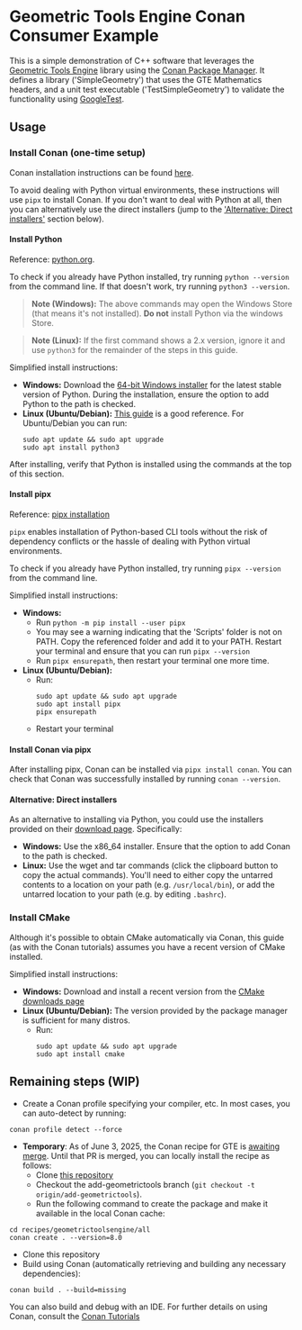 # Geometric Tools Engine Conan Consumer Example

This is a simple demonstration of C++ software that leverages the [Geometric Tools Engine](https://github.com/davideberly/GeometricTools) library using the [Conan Package Manager](https://conan.io/). 
It defines a library ('SimpleGeometry') that uses the GTE Mathematics headers, and a unit test executable ('TestSimpleGeometry') to validate the functionality using [GoogleTest](https://github.com/google/googletest).

## Usage

### Install Conan (one-time setup)

Conan installation instructions can be found [here](https://docs.conan.io/2/installation.html). 

To avoid dealing with Python virtual environments, these instructions will use `pipx` to install Conan. If you don't want to deal with Python at all, then you can alternatively use the direct installers (jump to the ['Alternative: Direct installers'](#alternative-direct-installers) section below).

#### Install Python

Reference: [python.org](https://www.python.org/).

To check if you already have Python installed, try running `python --version` from the command line. If that doesn't work, try running `python3 --version`. 
> **Note (Windows):** The above commands may open the Windows Store (that means it's not installed). **Do not** install Python via the windows Store.

> **Note (Linux):** If the first command shows a 2.x version, ignore it and use `python3` for the remainder of the steps in this guide.

Simplified install instructions:
* **Windows:** Download the [64-bit Windows installer](https://www.python.org/downloads/windows/) for the latest stable version of Python. During the installation, ensure the option to add Python to the path is checked.
* **Linux (Ubuntu/Debian):** [This guide](https://www.geeksforgeeks.org/how-to-install-python-on-linux/) is a good reference. For Ubuntu/Debian you can run:
  ```
  sudo apt update && sudo apt upgrade
  sudo apt install python3
  ```

After installing, verify that Python is installed using the commands at the top of this section.

#### Install pipx

Reference: [pipx installation](https://pipx.pypa.io/stable/installation/)

`pipx` enables installation of Python-based CLI tools without the risk of dependency conflicts or the hassle of dealing with Python virtual environments.

To check if you already have Python installed, try running `pipx --version` from the command line.

Simplified install instructions:
* **Windows:**
  * Run `python -m pip install --user pipx`
  * You may see a warning indicating that the 'Scripts' folder is not on PATH. Copy the referenced folder and add it to your PATH. Restart your terminal and ensure that you can run `pipx --version`
  * Run `pipx ensurepath`, then restart your terminal one more time.
* **Linux (Ubuntu/Debian):**
  * Run:
    ```
    sudo apt update && sudo apt upgrade
    sudo apt install pipx
    pipx ensurepath
    ```
  * Restart your terminal

#### Install Conan via pipx

After installing pipx, Conan can be installed via `pipx install conan`. You can check that Conan was successfully installed by running `conan --version`.

#### Alternative: Direct installers

As an alternative to installing via Python, you could use the installers provided on their [download page](https://conan.io/downloads). Specifically:
* **Windows:** Use the x86_64 installer. Ensure that the option to add Conan to the path is checked.
* **Linux:** Use the wget and tar commands (click the clipboard button to copy the actual commands). You'll need to either copy the untarred contents to a location on your path (e.g. `/usr/local/bin`), or add the untarred location to your path (e.g. by editing `.bashrc`).

### Install CMake

Although it's possible to obtain CMake automatically via Conan, this guide (as with the Conan tutorials) assumes you have a recent version of CMake installed. 

Simplified install instructions:
* **Windows:** Download and install a recent version from the [CMake downloads page](https://cmake.org/download/)
* **Linux (Ubuntu/Debian):** The version provided by the package manager is sufficient for many distros.
  * Run:
    ```
    sudo apt update && sudo apt upgrade
    sudo apt install cmake
    ```

## Remaining steps (WIP)

* Create a Conan profile specifying your compiler, etc. In most cases, you can auto-detect by running:
```
conan profile detect --force
```  
* **Temporary**: As of June 3, 2025, the Conan recipe for GTE is [awaiting merge](https://github.com/conan-io/conan-center-index/pull/27563). Until that PR is merged, you can locally install the recipe as follows:
  * Clone [this repository](https://github.com/proceduralnoisy/conan-center-index)
  * Checkout the add-geometrictools branch (`git checkout -t origin/add-geometrictools`).
  * Run the following command to create the package and make it available in the local Conan cache:
```
cd recipes/geometrictoolsengine/all
conan create . --version=8.0
```
* Clone this repository
* Build using Conan (automatically retrieving and building any necessary dependencies):
```
conan build . --build=missing
```
You can also build and debug with an IDE. For further details on using Conan, consult the [Conan Tutorials](https://docs.conan.io/2/tutorial.html)
